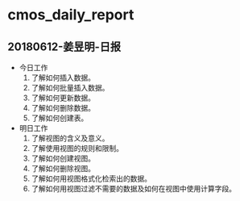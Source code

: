 # cmos_daily_report

## 20180612-姜昱明-日报
- 今日工作
    1. 了解如何插入数据。
    2. 了解如何批量插入数据。
    3. 了解如何更新数据。
    4. 了解如何删除数据。
    5. 了解如何创建表。
- 明日工作
    1. 了解视图的含义及意义。
    2. 了解使用视图的规则和限制。
    3. 了解如何创建视图。
    4. 了解如何删除视图。
    5. 了解如何用视图格式化检索出的数据。
    6. 了解如何用视图过滤不需要的数据及如何在视图中使用计算字段。
